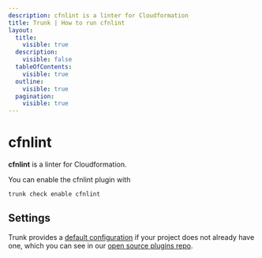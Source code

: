 ```yaml
---
description: cfnlint is a linter for Cloudformation
title: Trunk | How to run cfnlint
layout:
  title:
    visible: true
  description:
    visible: false
  tableOfContents:
    visible: true
  outline:
    visible: true
  pagination:
    visible: true
---
```


# cfnlint

**cfnlint** is a linter for Cloudformation.

You can enable the cfnlint plugin with

```shell
trunk check enable cfnlint
```

## Settings



Trunk provides a [default configuration](https://github.com/trunk-io/plugins/tree/main/linters/cfnlint) if your project does not already have one,
which you can see in our [open source plugins repo](https://github.com/trunk-io/plugins/tree/main).
